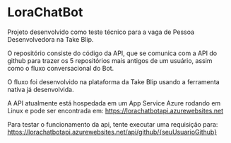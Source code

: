 # LoraChatBot

Projeto desenvolvido como teste técnico para a vaga de Pessoa Desenvolvedora na Take Blip.

O repositório consiste do código da API, que se comunica com a API do github para trazer os 5 repositórios mais antigos de um usuário, assim como o fluxo conversacional do Bot. 

O fluxo foi desenvolvido na plataforma da Take Blip usando a ferramenta nativa já desenvolvida.

A API atualmente está hospedada em um  App Service Azure rodando em Linux e pode ser encontrada em:
https://lorachatbotapi.azurewebsites.net

Para testar o funcionamento da api, tente executar uma requisição para:
https://lorachatbotapi.azurewebsites.net/api/github/{seuUsuarioGithub}
